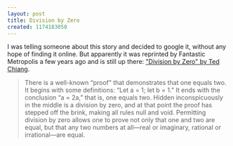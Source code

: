 ```yaml
---
layout: post
title: Division by Zero
created: 1174183050
---
```

I was telling someone about this story and decided to google it, without any hope of finding it online.  But apparently it was reprinted by Fantastic Metropolis a few years ago and is still up there:  ["Division by Zero" by Ted Chiang](http://www.fantasticmetropolis.com/print.html?fn,division).<!--break-->

>There is a well-known “proof” that demonstrates that one equals two. It begins with some definitions: “Let a = 1; let b = 1.” It ends with the conclusion “a = 2a,” that is, one equals two. Hidden inconspicuously in the middle is a division by zero, and at that point the proof has stepped off the brink, making all rules null and void. Permitting division by zero allows one to prove not only that one and two are equal, but that any two numbers at all—real or imaginary, rational or irrational—are equal.

